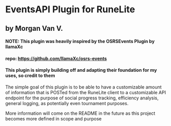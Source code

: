 # EventsAPI Plugin for RuneLite
## by Morgan Van V.

#### NOTE: This plugin was heavily inspired by the OSRSEvents Plugin by llamaXc
####    repo: https://github.com/llamaXc/osrs-events
####    This plugin is simply building off and adapting their foundation for my uses, so credit to them    

The simple goal of this plugin is to be able to have a customizable amount of information that is POSTed from the
RuneLite client to a customizable API endpoint for the purpose of social progress tracking, efficiency analysis,
general logging, as potentially even tournament purposes.

More information will come on the README in the future as this project becomes more defined in scope and purpose